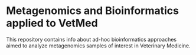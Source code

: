 # Metagenomics and Bioinformatics applied to VetMed
This repository contains info about ad-hoc bioinformatics approaches aimed to analyze metagenomics samples of interest in Veterinary Medicine.
